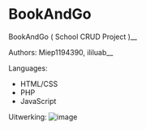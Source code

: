 # BookAndGo
BookAndGo ( School CRUD Project )__

Authors: Miep1194390, ililuab__

Languages:
- HTML/CSS
- PHP
- JavaScript


Uitwerking:
![image](https://user-images.githubusercontent.com/91285462/170023655-84148f71-1750-4589-8803-12234dc43dd5.png)

